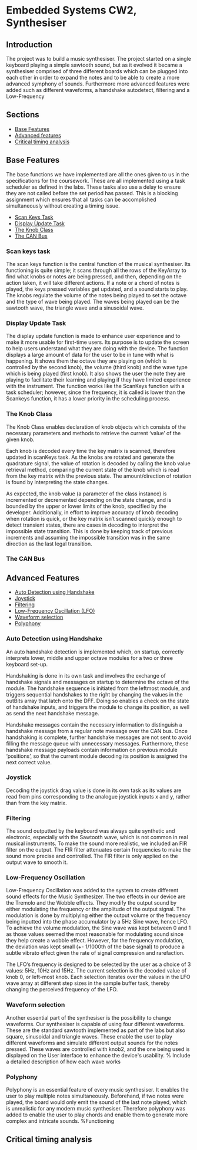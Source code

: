 # Embedded Systems CW2, Synthesiser
## Introduction

The project was to build a music synthesiser. The project started on a single keyboard playing a simple sawtooth sound, but as it evolved it became a synthesiser comprised of three different boards which can be plugged into each other in order to expand the notes and to be able to create a more advanced symphony of sounds. Furthermore more advanced features were added such as different waveforms, a handshake autodetect, filtering and a Low-Frequency 

## Sections

- [Base Features](#base-features)
- [Advanced features](#advanced-features)
- [Critical timing analysis](#critical-timing-analysis)

## Base Features
The base functions we have implemented are all the ones given to us in the specifications for the coursework. These are all implemented using a task scheduler as defined in the labs. These tasks also use a delay to ensure they are not called before the set period has passed. This is a blocking assignment which ensures that all tasks can be accomplished simultaneously without creating a timing issue.

- [Scan Keys Task](#scan-keys-task)
- [Display Update Task](#display-update-task)
- [The Knob Class](#the-knob-class)
- [The CAN Bus](#the-can-bus)

### Scan keys task
The scan keys function is the central function of the musical synthesiser. Its functioning is quite simple; it scans through all the rows of the KeyArray to find what knobs or notes are being pressed, and then, depending on the action taken, it will take different actions. If a note or a chord of notes is played, the keys pressed variables get updated, and a sound starts to play. The knobs regulate the volume of the notes being played to set the octave and the type of wave being played. The waves being played can be the sawtooth wave, the triangle wave and a sinusoidal wave.

### Display Update Task
The display update function is made to enhance user experience and to make it more usable for first-time users. Its purpose is to update the screen to help users understand what they are doing with the device. The function displays a large amount of data for the user to be in tune with what is happening. It shows them the octave they are playing on (which is controlled by the second knob), the volume (third knob) and the wave type which is being played (first knob). It also shows the user the note they are playing to facilitate their learning and playing if they have limited experience with the instrument. The function works like the ScanKeys function with a task scheduler; however, since the frequency, it is called is lower than the Scankeys function, it has a lower priority in the scheduling process.

### The Knob Class
The Knob Class enables declaration of knob objects which consists of the necessary parameters and methods to retrieve the current ‘value’ of the given knob.

Each knob is decoded every time the key matrix is scanned, therefore updated in scanKeys task. As the knobs are rotated and generate the quadrature signal, the value of rotation is decoded by calling the knob value retrieval method, comparing the current state of the knob which is read from the key matrix with the previous state. The amount/direction of rotation is found by interpreting the state changes.

As expected, the knob value (a parameter of the class instance) is incremented or decremented depending on the state change, and is bounded by the upper or lower limits of the knob, specified by the developer. Additionally, in effort to improve accuracy of knob decoding when rotation is quick, or the key matrix isn’t scanned quickly enough to detect transient states, there are cases in decoding to interpret the impossible state transition. This is done by keeping track of previous increments and assuming the impossible transition was in the same direction as the last legal transition.

### The CAN Bus

## Advanced Features

- [Auto Detection using Handshake](#auto-detection-using-handshake)
- [Joystick](#joystick)
- [Filtering](#filtering)
- [Low-Frequency Oscillation (LFO)](#low-frequency-oscillation)
- [Waveform selection](#waveform-selection)
- [Polyphony](#polyphony) 

### Auto Detection using Handshake
An auto handshake detection is implemented which, on startup, correctly interprets lower, middle and upper octave modules for a two or three keyboard set-up. 

Handshaking is done in its own task and involves the exchange of handshake signals and messages on startup to determine the octave of the module. The handshake sequence is initiated from the leftmost module, and triggers sequential handshakes to the right by changing the values in the outBits array that latch onto the DFF. Doing so enables a check on the state of handshake inputs, and triggers the module to change its position, as well as send the next handshake message.

Handshake messages contain the necessary information to distinguish a handshake message from a regular note message over the CAN bus. Once handshaking is complete, further handshake messages are not sent to avoid filling the message queue with unnecessary messages. Furthermore, these handshake message payloads contain information on previous module ‘positions’, so that the current module decoding its position is assigned the next correct value.

### Joystick

Decoding the joystick drag value is done in its own task as its values are read from pins corresponding to the analogue joystick inputs x and y, rather than from the key matrix.

### Filtering

The sound outputted by the keyboard was always quite synthetic and electronic, especially with the Sawtooth wave, which is not common in real musical instruments. To make the sound more realistic, we included an FIR filter on the output. The FIR filter attenuates certain frequencies to make the sound more precise and controlled. The FIR filter is only applied on the output wave to smooth it.

### Low-Frequency Oscillation

Low-Frequency Oscillation was added to the system to create different sound effects for the Music Synthesizer. The two effects in our device are the Tremolo and the Wobble effects. They modify the output sound by either modulating the frequency or the amplitude of the output signal. The modulation is done by multiplying either the output volume or the frequency being inputted into the phase accumulator by a $5$Hz Sine wave, hence LFO. To achieve the volume modulation, the Sine wave was kept between 0 and 1 as those values seemed the most reasonable for modulating sound since they help create a wobble effect. However, for the frequency modulation, the deviation was kept small (+- 1/1000th of the base signal) to produce a subtle vibrato effect given the rate of signal compression and rarefaction.

The LFO’s frequency is designed to be selected by the user as a choice of 3 values: 5Hz, 10Hz and 15Hz. The current selection is the decoded value of knob 0, or left-most knob. Each selection iterates over the values in the LFO wave array at different step sizes in the sample buffer task, thereby changing the perceived frequency of the LFO.

### Waveform selection

Another essential part of the synthesiser is the possibility to change waveforms. Our synthesiser is capable of using four different waveforms. These are the standard sawtooth implemented as part of the labs but also square, sinusoidal and triangle waves. These enable the user to play different waveforms and simulate different output sounds for the notes pressed. These waves are controlled with knob2, and the one being used is displayed on the User interface to enhance the device's usability.
% Include a detailed description of how each wave works

### Polyphony

Polyphony is an essential feature of every music synthesiser. It enables the user to play multiple notes simultaneously. Beforehand, if two notes were played, the board would only emit the sound of the last note played, which is unrealistic for any modern music synthesiser. Therefore polyphony was added to enable the user to play chords and enable them to generate more complex and intricate sounds. 
%Functioning 

## Critical timing analysis 
